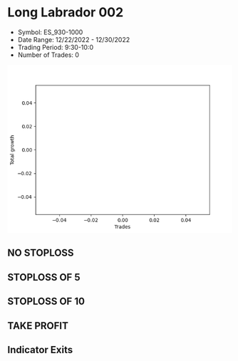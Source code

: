 # Long Labrador 002 
- Symbol: ES_930-1000
- Date Range: 12/22/2022 - 12/30/2022
- Trading Period: 9:30-10:0
- Number of Trades: 0

![Plot](LongLabrador002ES_930-1000.png)
## NO STOPLOSS














## STOPLOSS OF 5














## STOPLOSS OF 10














## TAKE PROFIT











## Indicator Exits


